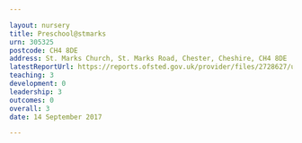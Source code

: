 ```yaml
---

layout: nursery
title: Preschool@stmarks
urn: 305325
postcode: CH4 8DE
address: St. Marks Church, St. Marks Road, Chester, Cheshire, CH4 8DE
latestReportUrl: https://reports.ofsted.gov.uk/provider/files/2728627/urn/305325.pdf
teaching: 3
development: 0
leadership: 3
outcomes: 0
overall: 3
date: 14 September 2017

---
```

